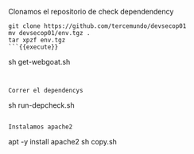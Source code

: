 Clonamos el repositorio de check dependendency 


```
git clone https://github.com/tercemundo/devsecop01
mv devsecop01/env.tgz .
tar xpzf env.tgz
```{{execute}}

```
sh get-webgoat.sh

```{{execute}}


Correr el dependencys
```
sh run-depcheck.sh
```{{execute}}

Instalamos apache2

```
apt -y install apache2
sh copy.sh
```{{execute}}



